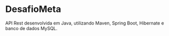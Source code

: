 # DesafioMeta
API Rest desenvolvida em Java, utilizando Maven, Spring Boot, Hibernate e banco de dados MySQL.

